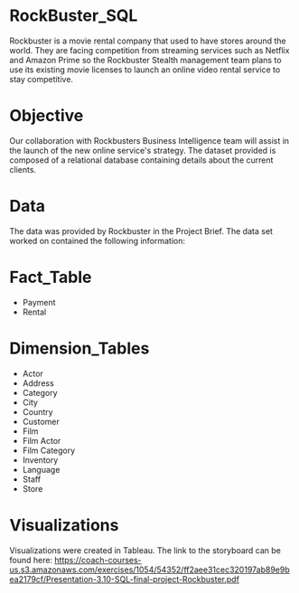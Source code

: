 # RockBuster_SQL

Rockbuster is a movie rental company that used to have stores around the world. They are facing competition from streaming services such as Netflix and Amazon Prime so the Rockbuster Stealth management team plans to use its existing movie licenses to launch an online video rental service to stay competitive.
# Objective
Our collaboration with Rockbusters Business Intelligence team will assist in the launch of the new online service's strategy. The dataset provided is composed of a relational database containing details about the current clients.
# Data
The data was provided by Rockbuster in the Project Brief. The data set worked on contained the following information:
# Fact_Table
- Payment
- Rental
# Dimension_Tables
- Actor
- Address
- Category
- City
- Country
- Customer
- Film
- Film Actor
- Film Category
- Inventory
- Language
- Staff
- Store
# Visualizations
Visualizations were created in Tableau. The link to the storyboard can be found here: https://coach-courses-us.s3.amazonaws.com/exercises/1054/54352/ff2aee31cec320197ab89e9bea2179cf/Presentation-3.10-SQL-final-project-Rockbuster.pdf
